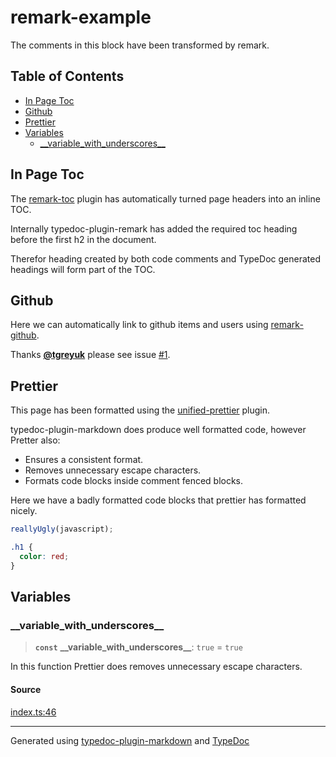 # remark-example

The comments in this block have been transformed by remark.

## Table of Contents

- [In Page Toc](#in-page-toc)
- [Github](#github)
- [Prettier](#prettier)
- [Variables](#variables)
  - [\_\_variable_with_underscores\_\_](#__variable_with_underscores__)

## In Page Toc

The [remark-toc](https://github.com/remarkjs/remark-toc) plugin has automatically turned page headers into an inline TOC.

Internally typedoc-plugin-remark has added the required toc heading before the first h2 in the document.

Therefor heading created by both code comments and TypeDoc generated headings will form part of the TOC.

## Github

Here we can automatically link to github items and users using [remark-github](https://github.com/remarkjs/remark-github).

Thanks [**@tgreyuk**](https://github.com/tgreyuk) please see issue [#1](https://github.com/tgreyuk/typedoc-plugin-markdown/issues/1).

## Prettier

This page has been formatted using the [unified-prettier](https://www.npmjs.com/package/unified-prettier) plugin.

typedoc-plugin-markdown does produce well formatted code, however Pretter also:

- Ensures a consistent format.
- Removes unnecessary escape characters.
- Formats code blocks inside comment fenced blocks.

Here we have a badly formatted code blocks that prettier has formatted nicely.

```js
reallyUgly(javascript);
```

```css
.h1 {
  color: red;
}
```

## Variables

### \_\_variable_with_underscores\_\_

> **`const`** **\_\_variable_with_underscores\_\_**: `true` = `true`

In this function Prettier does removes unnecessary escape characters.

#### Source

[index.ts:46](https://github.com/tgreyuk/typedoc-plugin-markdown-examples/blob/ce7cd91/examples/remark/src/index.ts#L46)

---

Generated using [typedoc-plugin-markdown](https://www.npmjs.com/package/typedoc-plugin-markdown) and [TypeDoc](https://typedoc.org/)
